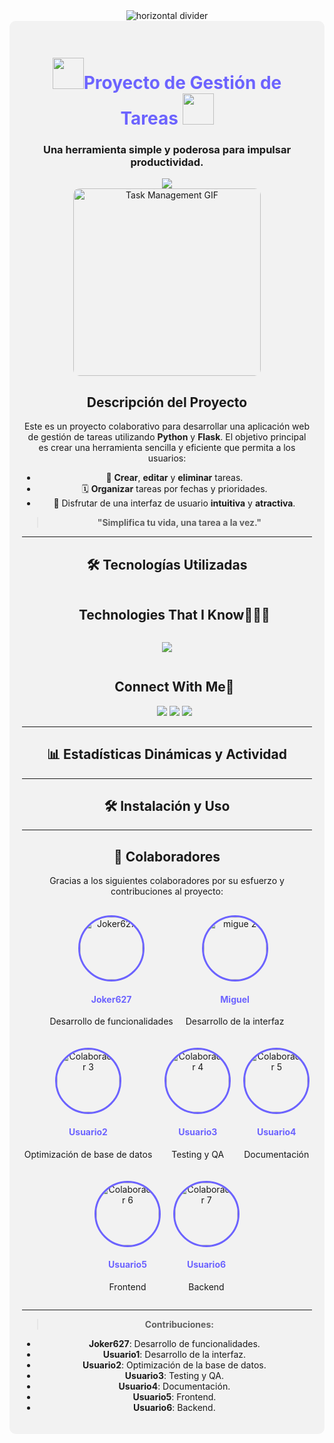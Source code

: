 <div align="center">
  <img src="https://user-images.githubusercontent.com/73097560/115834477-dbab4500-a447-11eb-908a-139a6edaec5c.gif" alt="horizontal divider">
</div>

<div align="center" style="background-color:#f2f2f2; padding: 20px; border-radius: 10px;">

  <h1 style="color:#6c63ff;"><img src = "https://github.com/7oSkaaa/7oSkaaa/blob/main/Images/about_me.gif?raw=true" width = 50px>Proyecto de Gestión de Tareas <img src = "https://github.com/7oSkaaa/7oSkaaa/blob/main/Images/about_me.gif?raw=true" width = 50px></h1>
  <h3>Una herramienta simple y poderosa para impulsar productividad.</h3>
  <a href="https://github.com/DenverCoder1/readme-typing-svg"><img src="https://readme-typing-svg.herokuapp.com?font=Time+New+Roman&color=cyan&size=25&center=true&vCenter=true&width=600&height=100&lines=una+herranienta+simple+y..&hearts;++;poderosa+para+impulsar,;productividad.,;"></a
</div>

<div align="center">
  <img src="https://c.tenor.com/C9m66cW2_hAAAAAi/productivity-task.gif" alt="Task Management GIF" width="300" style="border-radius: 10px;"/>
</div>

## Descripción del Proyecto
Este es un proyecto colaborativo para desarrollar una aplicación web de gestión de tareas utilizando **Python** y **Flask**. El objetivo principal es crear una herramienta sencilla y eficiente que permita a los usuarios:

- 📝 **Crear**, **editar** y **eliminar** tareas.
- 🗓️ **Organizar** tareas por fechas y prioridades.
- 🎨 Disfrutar de una interfaz de usuario **intuitiva** y **atractiva**.

> **"Simplifica tu vida, una tarea a la vez."**

---

## 🛠️ **Tecnologías Utilizadas**
<!--h1 without bottom border-->
<div id="user-content-toc">
  <ul align="center">
    <summary><h2 style="display: inline-block">Technologies That I Know👨🏻‍💻</h2></summary>
  </ul>
</div>
<!--tech stack icons-->
<p align="center">
  <a href="https://skillicons.dev">
    <img src="https://skillicons.dev/icons?i=git,aws,cpp,css,discord,docker,postgres,prisma,pug,dynamodb,express,figma,firebase,redis,github,html,java,js,linux,md,materialui,nginx,mongodb,mysql,nextjs,nodejs,postman,py,react,redux,tailwind,ts,vscode,kubernetes&perline=14" />
  </a>
</p>


<!-- Connect with me -->


<!--h2 without bottom border-->
<div id="user-content-toc">
  <ul align="center">
    <summary><h2 style="display: inline-block">Connect With Me🤝</h2></summary>
    <span> 
  <img src="https://img.shields.io/badge/Facebook-%231877F2.svg?style=for-the-badge&logo=Facebook&logoColor=white">
  <img src="https://img.shields.io/badge/TikTok-%23000000.svg?style=for-the-badge&logo=TikTok&logoColor=white">
  <img src="https://img.shields.io/badge/Instagram-%23E4405F.svg?style=for-the-badge&logo=Instagram&logoColor=white">
</span>
  </ul>
</div>


---

## 📊 **Estadísticas Dinámicas y Actividad**
<!-- Continúa con las estadísticas, ya las tienes -->

---

## 🛠️ **Instalación y Uso**
<!-- Continúa con la instalación y uso, ya lo tienes -->

---

## 👥 **Colaboradores**
Gracias a los siguientes colaboradores por su esfuerzo y contribuciones al proyecto:

<div align="center" style="display: flex; flex-wrap: wrap; justify-content: center; gap: 20px; margin-top: 30px;">
  <div style="text-align: center;">
    <img src="https://avatars.githubusercontent.com/u/73049543?u=3232e134ce81ae4eaca8d0c5500b633d4b6bf744&v=4" alt="Joker627" width="100px" style="border-radius:50%; border: 3px solid #6c63ff;"/>
    <h4 style="color:#6c63ff;">Joker627</h4>
    <p>Desarrollo de funcionalidades</p>
  </div>

  <div style="text-align: center;">
    <img src="https://avatars.githubusercontent.com/u/201408448?v=4" alt="migue 2" width="100px" style="border-radius:50%; border: 3px solid #6c63ff;"/>
    <h4 style="color:#6c63ff;">Miguel</h4>
    <p>Desarrollo de la interfaz</p>
  </div>

  <div style="text-align: center;">
    <img src="https://avatars.githubusercontent.com/u/22334456?v=4" alt="Colaborador 3" width="100px" style="border-radius:50%; border: 3px solid #6c63ff;"/>
    <h4 style="color:#6c63ff;">Usuario2</h4>
    <p>Optimización de base de datos</p>
  </div>

  <div style="text-align: center;">
    <img src="https://avatars.githubusercontent.com/u/98765432?v=4" alt="Colaborador 4" width="100px" style="border-radius:50%; border: 3px solid #6c63ff;"/>
    <h4 style="color:#6c63ff;">Usuario3</h4>
    <p>Testing y QA</p>
  </div>

  <div style="text-align: center;">
    <img src="https://avatars.githubusercontent.com/u/12345678?v=4" alt="Colaborador 5" width="100px" style="border-radius:50%; border: 3px solid #6c63ff;"/>
    <h4 style="color:#6c63ff;">Usuario4</h4>
    <p>Documentación</p>
  </div>

  <div style="text-align: center;">
    <img src="https://avatars.githubusercontent.com/u/43219876?v=4" alt="Colaborador 6" width="100px" style="border-radius:50%; border: 3px solid #6c63ff;"/>
    <h4 style="color:#6c63ff;">Usuario5</h4>
    <p>Frontend</p>
  </div>

  <div style="text-align: center;">
    <img src="https://avatars.githubusercontent.com/u/78901234?v=4" alt="Colaborador 7" width="100px" style="border-radius:50%; border: 3px solid #6c63ff;"/>
    <h4 style="color:#6c63ff;">Usuario6</h4>
    <p>Backend</p>
  </div>
</div>

---

> **Contribuciones:**
- **Joker627**: Desarrollo de funcionalidades.
- **Usuario1**: Desarrollo de la interfaz.
- **Usuario2**: Optimización de la base de datos.
- **Usuario3**: Testing y QA.
- **Usuario4**: Documentación.
- **Usuario5**: Frontend.
- **Usuario6**: Backend.
